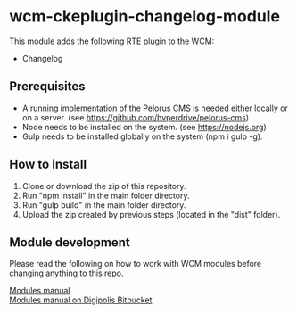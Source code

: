 # wcm-ckeplugin-changelog-module

This module adds the following RTE plugin to the WCM:
- Changelog

## Prerequisites
 - A running implementation of the Pelorus CMS is needed either locally or on a server.
 (see https://github.com/hvperdrive/pelorus-cms)
 - Node needs to be installed on the system.
 (see https://nodejs.org)
 - Gulp needs to be installed globally on the system (npm i gulp -g).

## How to install
1. Clone or download the zip of this repository.
2. Run "npm install" in the main folder directory.
3. Run "gulp build" in the main folder directory.
4. Upload the zip created by previous steps (located in the "dist" folder).

## Module development

Please read the following on how to work with WCM modules before changing anything to this repo.

[Modules manual](https://github.com/hvperdrive/pelorus-cms/blob/develop/readmes/modules.md) <br>
[Modules manual on Digipolis Bitbucket](https://bitbucket.antwerpen.be/projects/WCM/repos/wcm/browse/readmes/modules.md?at=refs%2Fheads%2Fv3-master)
